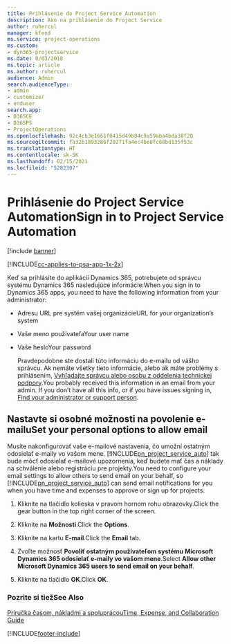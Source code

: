 ```yaml
---
title: Prihlásenie do Project Service Automation
description: Ako na prihlásenie do Project Service
author: ruhercul
manager: kfend
ms.service: project-operations
ms.custom:
- dyn365-projectservice
ms.date: 8/03/2018
ms.topic: article
ms.author: ruhercul
audience: Admin
search.audienceType:
- admin
- customizer
- enduser
search.app:
- D365CE
- D365PS
- ProjectOperations
ms.openlocfilehash: 92c4cb3e1661f0415d49b84c9a59aba4bda38f20
ms.sourcegitcommit: fa32b1893286f20271fa4ec4be8fc68bd135f53c
ms.translationtype: HT
ms.contentlocale: sk-SK
ms.lasthandoff: 02/15/2021
ms.locfileid: "5282307"
---
```

# <a name="sign-in-to-project-service-automation"></a><span data-ttu-id="f7bf9-103">Prihlásenie do Project Service Automation</span><span class="sxs-lookup"><span data-stu-id="f7bf9-103">Sign in to Project Service Automation</span></span>

[!include [banner](../includes/psa-now-project-operations.md)]

[!INCLUDE[cc-applies-to-psa-app-1x-2x](../includes/cc-applies-to-psa-app-1x-2x.md)]

<span data-ttu-id="f7bf9-104">Keď sa prihlásite do aplikácií Dynamics 365, potrebujete od správcu systému Dynamics 365 nasledujúce informácie:</span><span class="sxs-lookup"><span data-stu-id="f7bf9-104">When you sign in to Dynamics 365 apps, you need to have the following information from your administrator:</span></span>  
  
- <span data-ttu-id="f7bf9-105">Adresu URL pre systém vašej organizácie</span><span class="sxs-lookup"><span data-stu-id="f7bf9-105">URL for your organization’s system</span></span>  
  
- <span data-ttu-id="f7bf9-106">Vaše meno používateľa</span><span class="sxs-lookup"><span data-stu-id="f7bf9-106">Your user name</span></span>  
  
- <span data-ttu-id="f7bf9-107">Vaše heslo</span><span class="sxs-lookup"><span data-stu-id="f7bf9-107">Your password</span></span>  
  
  <span data-ttu-id="f7bf9-108">Pravdepodobne ste dostali túto informáciu do e-mailu od vášho správcu. Ak nemáte všetky tieto informácie, alebo ak máte problémy s prihlásením, [Vyhľadajte správcu alebo osobu z oddelenia technickej podpory](https://docs.microsoft.com/dynamics365/customerengagement/on-premises/basics/find-administrator-support).</span><span class="sxs-lookup"><span data-stu-id="f7bf9-108">You probably received this information in an email from your admin. If you don’t have all this info, or if you have issues signing in, [Find your administrator or support person](https://docs.microsoft.com/dynamics365/customerengagement/on-premises/basics/find-administrator-support).</span></span>  
  
## <a name="set-your-personal-options-to-allow-email"></a><span data-ttu-id="f7bf9-109">Nastavte si osobné možnosti na povolenie e-mailu</span><span class="sxs-lookup"><span data-stu-id="f7bf9-109">Set your personal options to allow email</span></span>  
 <span data-ttu-id="f7bf9-110">Musíte nakonfigurovať vaše e-mailové nastavenia, čo umožní ostatným odosielať e-maily vo vašom mene. [!INCLUDE[pn_project_service_auto](../includes/pn-project-service-auto.md)] tak bude môcť odosielať e-mailové upozornenia, keď budete mať čas a náklady na schválenie alebo registráciu pre projekty.</span><span class="sxs-lookup"><span data-stu-id="f7bf9-110">You need to configure your email settings to allow others to send email on your behalf, so [!INCLUDE[pn_project_service_auto](../includes/pn-project-service-auto.md)] can send email notifications for you when you have time and expenses to approve or sign up for projects.</span></span>  
  
1.  <span data-ttu-id="f7bf9-111">Kliknite na tlačidlo kolieska v pravom hornom rohu obrazovky.</span><span class="sxs-lookup"><span data-stu-id="f7bf9-111">Click the gear button in the top right corner of the screen.</span></span>  
  
2.  <span data-ttu-id="f7bf9-112">Kliknite na **Možnosti**.</span><span class="sxs-lookup"><span data-stu-id="f7bf9-112">Click the **Options**.</span></span>  
  
3.  <span data-ttu-id="f7bf9-113">Kliknite na kartu **E-mail**.</span><span class="sxs-lookup"><span data-stu-id="f7bf9-113">Click the **Email** tab.</span></span>  
  
4.  <span data-ttu-id="f7bf9-114">Zvoľte možnosť **Povoliť ostatným používateľom systému Microsoft Dynamics 365 odosielať e-maily vo vašom mene**.</span><span class="sxs-lookup"><span data-stu-id="f7bf9-114">Select **Allow other Microsoft Dynamics 365 users to send email on your behalf**.</span></span>  
  
5.  <span data-ttu-id="f7bf9-115">Kliknite na tlačidlo **OK**.</span><span class="sxs-lookup"><span data-stu-id="f7bf9-115">Click **OK**.</span></span>  
  
### <a name="see-also"></a><span data-ttu-id="f7bf9-116">Pozrite si tiež</span><span class="sxs-lookup"><span data-stu-id="f7bf9-116">See Also</span></span>  
 [<span data-ttu-id="f7bf9-117">Príručka časom, nákladmi a spoluprácou</span><span class="sxs-lookup"><span data-stu-id="f7bf9-117">Time, Expense, and Collaboration Guide</span></span>](../psa/time-expense-collaboration-guide.md)


[!INCLUDE[footer-include](../includes/footer-banner.md)]
